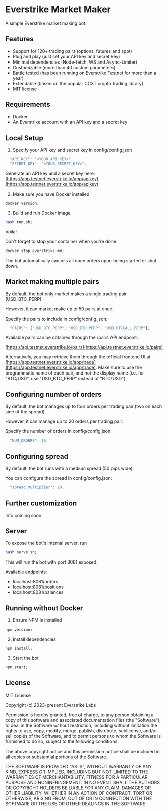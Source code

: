 # Everstrike Market Maker

A simple Everstrike market making bot.

## Features

- Support for 120+ trading pairs (options, futures and spot)
- Plug and play (just set your API key and secret key)
- Minimal dependencies (Node-fetch, WS and Async-Limiter)
- Customizable (more than 40 custom parameters)
- Battle tested (has been running on Everstrike Testnet for more than a year)
- Extendable (based on the popular CCXT crypto trading library)
- MIT license

## Requirements

- Docker
- An Everstrike account with an API key and a secret key

## Local Setup

1. Specify your API key and secret key in config/config.json

```javascript
  "API_KEY": "<YOUR_API_KEY>",
  "SECRET_KEY": "<YOUR_SECRET_KEY>",
```

Generate an API key and a secret key here: [https://app.testnet.everstrike.io/app/apikey](https://app.testnet.everstrike.io/app/apikey)

2. Make sure you have Docker installed

```bash
docker version;
```

3. Build and run Docker image

```bash
bash run.sh;
```

Voilà!

Don't forget to stop your container when you're done.

```bash
docker stop everstrike_mm;
```

The bot automatically cancels all open orders upon being started or shut down.

## Market making multiple pairs

By default, the bot only market makes a single trading pair (USD_BTC_PERP).

However, it can market make up to 50 pairs at once.

Specify the pairs to include in config/config.json:

```javascript
  "PAIRS": ["USD_BTC_PERP", "USD_ETH_PERP", "USD_BTCCALL_PERP"],
```

Available pairs can be obtained through the /pairs API endpoint:

[https://api.testnet.everstrike.io/pairs](https://api.testnet.everstrike.io/pairs)

Alternatively, you may retrieve them through the official frontend UI at [https://app.testnet.everstrike.io/app/trade](https://app.testnet.everstrike.io/app/trade). Make sure to use the programmatic name of each pair, and not the display name (i.e. for "BTC/USD", use "USD_BTC_PERP" instead of "BTC/USD").

## Configuring number of orders

By default, the bot manages up to four orders per trading pair (two on each side of the spread).

However, it can manage up to 20 orders per trading pair.

Specify the number of orders in config/config.json:

```javascript
  "NUM_ORDERS": 10,
```

## Configuring spread

By default, the bot runs with a medium spread (50 pips wide).

You can configure the spread in config/config.json:

```javascript
  "spread_multiplier": 20,
```

## Further customization

Info coming soon.

## Server

To expose the bot's internal server, run

```bash
bash serve.sh;
```

This will run the bot with port 8081 exposed.

Available endpoints:

- localhost:8081/orders
- localhost:8081/positions
- localhost:8081/balances

## Running without Docker

1. Ensure NPM is installed

```bash
npm version;
```

2. Install dependencies

```bash
npm install;
```

3. Start the bot

```bash
npm start;
```

## License

MIT License

Copyright (c) 2023-present Everstrike Labs

Permission is hereby granted, free of charge, to any person obtaining a copy
of this software and associated documentation files (the "Software"), to deal
in the Software without restriction, including without limitation the rights
to use, copy, modify, merge, publish, distribute, sublicense, and/or sell
copies of the Software, and to permit persons to whom the Software is
furnished to do so, subject to the following conditions:

The above copyright notice and this permission notice shall be included in all
copies or substantial portions of the Software.

THE SOFTWARE IS PROVIDED "AS IS", WITHOUT WARRANTY OF ANY KIND, EXPRESS OR
IMPLIED, INCLUDING BUT NOT LIMITED TO THE WARRANTIES OF MERCHANTABILITY,
FITNESS FOR A PARTICULAR PURPOSE AND NONINFRINGEMENT. IN NO EVENT SHALL THE
AUTHORS OR COPYRIGHT HOLDERS BE LIABLE FOR ANY CLAIM, DAMAGES OR OTHER
LIABILITY, WHETHER IN AN ACTION OF CONTRACT, TORT OR OTHERWISE, ARISING FROM,
OUT OF OR IN CONNECTION WITH THE SOFTWARE OR THE USE OR OTHER DEALINGS IN THE
SOFTWARE.
